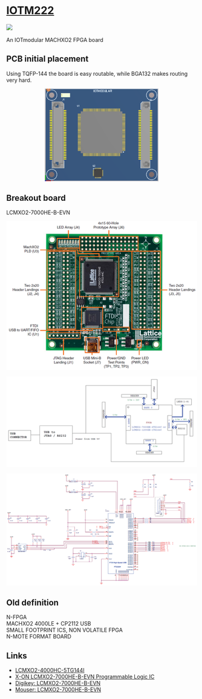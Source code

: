 # [IOTM222](https://github.com/nikoschalikias/IOTM222)  
[![](https://img.shields.io/badge/iotmodular-IOTM222-802000.svg)](https://github.com/iotmodular/IOTM222)


An IOTmodular MACHXO2 FPGA board 

## PCB initial placement
Using 	TQFP-144 the board is easy routable, while BGA132 makes routing very hard.

<p align="center">
<img
src="img/01.PNG"
width = 300
/>
</p> 

## Breakout board
LCMXO2-7000HE-B-EVN
<p align="center">
<img
src="img/02.PNG"
width = 900
/>
</p> 

<p align="center">
<img
src="img/03.PNG"
width = 900
/>
</p> 

<p align="center">
<img
src="img/04.PNG"
width = 900
/>
</p> 


## Old definition
N-FPGA  
MACHXO2 4000LE + CP2112 USB  
SMALL FOOTPRINT ICS, NON VOLATILE FPGA  
N-MOTE FORMAT BOARD  


## Links
*  [LCMXO2-4000HC-5TG144I](https://www.mouser.ie/ProductDetail/Lattice/LCMXO2-4000HC-5TG144I?qs=T%2FOtf55vL7fdExHgYLOKvw%3D%3D)
*  [X-ON LCMXO2-7000HE-B-EVN Programmable Logic IC](https://www.amazon.co.uk/X-LCMXO2-7000HE-B-EVN-Programmable-Logic-Development/dp/B0131VG5YE/ref=sr_1_1?dchild=1&keywords=lcmxo2&qid=1617793108&sr=8-1)
*  [Digikey: LCMXO2-7000HE-B-EVN](https://www.digikey.ie/product-detail/en/lattice-semiconductor-corporation/LCMXO2-7000HE-B-EVN/220-2625-ND/3906092)
*  [Mouser: LCMXO2-7000HE-B-EVN](https://www.mouser.ie/ProductDetail/Lattice/LCMXO2-7000HE-B-EVN?qs=DBbQ3l7BldNJuSVNFnSpPw==)
